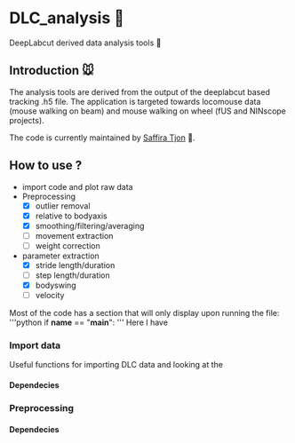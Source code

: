 # DLC_analysis :brain:
DeepLabcut derived data analysis tools :mouse2:

## Introduction :mouse:
The analysis tools are derived from the output of the deeplabcut based tracking .h5 file. 
The application is targeted towards locomouse data (mouse walking on beam) and mouse walking on wheel (fUS and NINscope projects). 

The code is currently maintained by [Saffira Tjon](https://neuro.nl/person/Saffira-Tjon) :pig:. 

## How to use ? 
* import code and plot raw data 
* Preprocessing
  * [x] outlier removal
  * [x] relative to bodyaxis
  * [x] smoothing/filtering/averaging
  * [ ] movement extraction
  * [ ] weight correction
* parameter extraction
  * [x] stride length/duration
  * [ ] step length/duration
  * [x] bodyswing
  * [ ] velocity

Most of the code has a section that will only display upon running the file:
'''python
if __name__ == "__main__":
'''
Here I have 

### Import data 
Useful functions for importing DLC data and looking at the 

#### Dependecies
### Preprocessing
#### Dependecies

